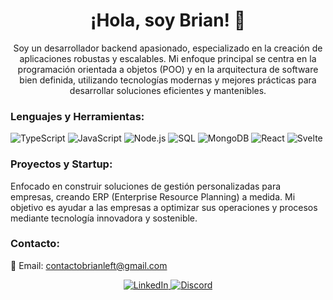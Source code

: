 <h1 align="center">¡Hola, soy Brian! 👋</h1> <p align="center"> Soy un desarrollador backend apasionado, especializado en la creación de aplicaciones robustas y escalables. Mi enfoque principal se centra en la programación orientada a objetos (POO) y en la arquitectura de software bien definida, utilizando tecnologías modernas y mejores prácticas para desarrollar soluciones eficientes y mantenibles. </p> <h3 align="left">Lenguajes y Herramientas:</h3> <p align="left"> <img src="https://img.shields.io/badge/TypeScript-007ACC?style=for-the-badge&logo=typescript&logoColor=white" alt="TypeScript"/> <img src="https://img.shields.io/badge/JavaScript-F7DF1E?style=for-the-badge&logo=javascript&logoColor=black" alt="JavaScript"/> <img src="https://img.shields.io/badge/Node.js-339933?style=for-the-badge&logo=nodedotjs&logoColor=white" alt="Node.js"/> <img src="https://img.shields.io/badge/SQL-4479A1?style=for-the-badge&logo=postgresql&logoColor=white" alt="SQL"/> <img src="https://img.shields.io/badge/MongoDB-47A248?style=for-the-badge&logo=mongodb&logoColor=white" alt="MongoDB"/> <img src="https://img.shields.io/badge/React-61DAFB?style=for-the-badge&logo=react&logoColor=white" alt="React"/> <img src="https://img.shields.io/badge/Svelte-FF3E00?style=for-the-badge&logo=svelte&logoColor=white" alt="Svelte"/> </p> <h3 align="left">Proyectos y Startup:</h3> <p align="left"> Enfocado en construir soluciones de gestión personalizadas para empresas, creando ERP (Enterprise Resource Planning) a medida. Mi objetivo es ayudar a las empresas a optimizar sus operaciones y procesos mediante tecnología innovadora y sostenible. </p> <h3 align="left">Contacto:</h3> <p align="left"> 📧 Email: <a href="mailto:contactobrianleft@gmail.com">contactobrianleft@gmail.com</a> </p> <p align="center"> <a href="https://www.linkedin.com/in/brian-benegas-44770729b/" target="_blank"> <img src="https://img.shields.io/badge/LinkedIn-0077B5?style=for-the-badge&logo=linkedin&logoColor=white" alt="LinkedIn"> </a> <a href="https://discord.gg/yQ4H98DN" target="_blank"> <img src="https://img.shields.io/badge/Discord-7289DA?style=for-the-badge&logo=discord&logoColor=white" alt="Discord"> </a> </p>





